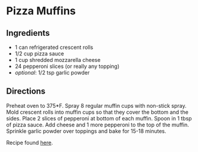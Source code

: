 Pizza Muffins
=============

Ingredients
-----------

*   1 can refrigerated crescent rolls
*   1/2 cup pizza sauce
*   1 cup shredded mozzarella cheese
*   24 pepperoni slices (or really any topping)
*   _optional_: 1/2 tsp garlic powder

Directions
----------

Preheat oven to 375*F. Spray 8 regular muffin cups with non-stick spray. Mold
crescent rolls into muffin cups so that they cover the bottom and the sides.
Place 2 slices of pepperoni at bottom of each muffin. Spoon in 1 tbsp of pizza
sauce. Add cheese and 1 more pepperoni to the top of the muffin. Sprinkle
garlic powder over toppings and bake for 15-18 minutes.

Recipe found [here](http://www.plainchicken.com/2013/04/deep-dish-pizza-cupcakes.html).
